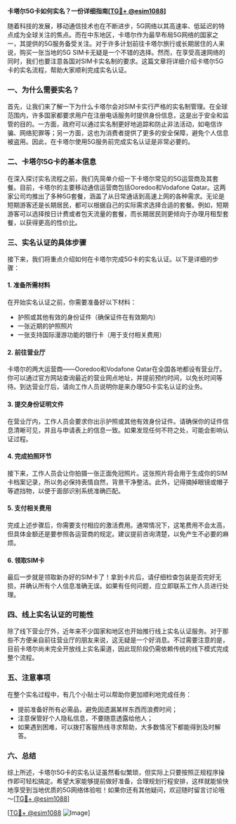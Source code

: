 **卡塔尔5G卡如何实名？一份详细指南[[TG💪+ @esim1088](https://t.me/s/esim1088)]**

随着科技的发展，移动通信技术也在不断进步，5G网络以其高速率、低延迟的特点成为全球关注的焦点。而在中东地区，卡塔尔作为最早布局5G网络的国家之一，其提供的5G服务备受关注。对于许多计划前往卡塔尔旅行或长期居住的人来说，购买一张当地的5G SIM卡无疑是一个不错的选择。然而，在享受高速网络的同时，我们也要注意各国对SIM卡实名制的要求。这篇文章将详细介绍卡塔尔5G卡的实名流程，帮助大家顺利完成实名认证。

### 一、为什么需要实名？

首先，让我们来了解一下为什么卡塔尔会对SIM卡实行严格的实名制管理。在全球范围内，许多国家都要求用户在注册电话服务时提供身份信息，这是出于安全和监管的目的。一方面，政府可以通过实名制更好地追踪和防止非法活动，如电信诈骗、网络犯罪等；另一方面，这也为消费者提供了更多的安全保障，避免个人信息被盗用。因此，在卡塔尔使用5G服务前完成实名认证是非常必要的。

### 二、卡塔尔5G卡的基本信息

在深入探讨实名流程之前，我们先简单介绍一下卡塔尔常见的5G运营商及其套餐。目前，卡塔尔的主要移动通信运营商包括Ooredoo和Vodafone Qatar。这两家公司均推出了多种5G套餐，涵盖了从日常通话到高速上网的各种需求。无论是短期游客还是长期居民，都可以根据自己的实际需求选择合适的套餐。例如，短期游客可以选择按日计费或者包天流量的套餐，而长期居民则更倾向于办理月租型套餐，以获得更高的性价比。

### 三、实名认证的具体步骤

接下来，我们将重点介绍如何在卡塔尔完成5G卡的实名认证。以下是详细的步骤：

#### 1. 准备所需材料

在开始实名认证之前，你需要准备好以下材料：
- 护照或其他有效的身份证件（确保证件在有效期内）
- 一张近期的护照照片
- 一张支持国际漫游功能的银行卡（用于支付相关费用）

#### 2. 前往营业厅

卡塔尔的两大运营商——Ooredoo和Vodafone Qatar在全国各地都设有营业厅。你可以通过官方网站查询最近的营业网点地址，并提前预约时间，以免长时间等待。到达营业厅后，请向工作人员说明你是来办理5G卡实名认证的业务。

#### 3. 提交身份证明文件

在营业厅内，工作人员会要求你出示护照或其他有效身份证件。请确保你的证件信息清晰可见，并且与申请表上的信息一致。如果发现任何不符之处，可能会影响认证过程。

#### 4. 完成拍照环节

接下来，工作人员会让你拍摄一张正面免冠照片。这张照片将会用于生成你的SIM卡档案记录，所以务必保持表情自然，背景干净整洁。此外，记得摘掉眼镜或帽子等遮挡物，以便于面部识别系统准确匹配。

#### 5. 支付相关费用

完成上述步骤后，你需要支付相应的激活费用。通常情况下，这笔费用不会太高，但具体金额还是要参照各运营商的规定。建议提前咨询清楚，以免产生不必要的麻烦。

#### 6. 领取SIM卡

最后一步就是领取新办好的SIM卡了！拿到卡片后，请仔细检查包装是否完好无损，并确认所有个人信息准确无误。如果有任何问题，应立即联系工作人员进行处理。

### 四、线上实名认证的可能性

除了线下营业厅外，近年来不少国家和地区也开始推行线上实名认证服务。对于那些不方便亲自前往营业厅的朋友来说，这无疑是一个好消息。不过需要注意的是，目前卡塔尔尚未完全开放线上实名渠道，因此现阶段仍需依赖传统的线下模式完成整个流程。

### 五、注意事项

在整个实名过程中，有几个小贴士可以帮助你更加顺利地完成任务：
- 提前准备好所有必需品，避免因遗漏某样东西而浪费时间；
- 注意保管好个人隐私信息，不要随意透露给他人；
- 如果遇到困难，可以拨打客服热线寻求帮助，大多数情况下都能得到及时解答。

### 六、总结

综上所述，卡塔尔5G卡的实名认证虽然看似繁琐，但实际上只要按照正规程序操作即可轻松搞定。希望大家能够提前做好准备，合理规划行程安排，这样就能愉快地享受到当地优质的5G网络体验啦！如果你还有其他疑问，欢迎随时留言讨论哦～[[TG💪+ @esim1088](https://t.me/s/esim1088)]

[[TG💪+ @esim1088](https://t.me/s/esim1088) ![Image](https://i.postimg.cc/4NQfJmqS/Snipaste-2025-05-13-00-14-12.png)]